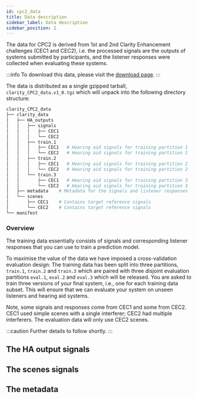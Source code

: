 ```yaml
---
id: cpc2_data
title: Data description
sidebar_label: Data description
sidebar_position: 2
---
```


The data for CPC2 is derived from 1st and 2nd Clarity Enhancement challenges (CEC1 and CEC2), i.e. the processed signals are the outputs of systems submitted by participants, and the listener responses were collected when evaluating these systems.

:::info
To download this data, please visit the [download page](./cpc2_download).
:::

The data is distributed as a single gzipped tarball, `clarity_CPC2_data.v1_0.tgz` which will unpack into the following directory structure:

```bash
clarity_CPC2_data
├── clarity_data
│   ├── HA_outputs   
│   │   ├── signals
│   │   │   ├── CEC1
│   │   │   └── CEC2
│   │   ├── train.1
│   │   │   ├── CEC1   # Hearing aid signals for training partition 1
│   │   │   └── CEC2   # Hearing aid signals for training partition 1
│   │   ├── train.2
│   │   │   ├── CEC1   # Hearing aid signals for training partition 2
│   │   │   └── CEC2   # Hearing aid signals for training partition 2
│   │   └── train.3 
│   │       ├── CEC1   # Hearing aid signals for training partition 3
│   │       └── CEC2   # Hearing aid signals for training partition 3
│   ├── metadata    # Metadata for the signals and listener responses
│   └── scenes
│       ├── CEC1    # Contains target reference signals 
│       └── CEC2    # Contains target reference signals
└── manifest   
```

### Overview

The training data essentially consists of signals and corresponding listener responses that you can use to train a prediction model.

To maximise the value of the data we have imposed a cross-validation evaluation design: The training data has been split into three partitions, `train.1`, `train.2` and `train.3` which are paired with three disjoint evaluation partitions `eval.1`, `eval.2` and `eval.3` which will be released. You are asked to train three versions of your final system, i.e., one for each training data subset. This will ensure that we can evaluate your system on unseen listeners and hearing aid systems.

Note, some signals and responses come from CEC1 and some from CEC2. CEC1 used simple scenes with a single interferer; CEC2 had multiple interferers. The evaluation data will only use CEC2 scenes.

:::caution
Further details to follow shortly.
:::

## The HA output signals

## The scenes signals

## The metadata
